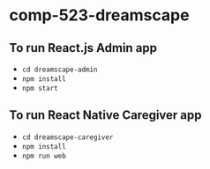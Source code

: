 # comp-523-dreamscape

## To run React.js Admin app
* `cd dreamscape-admin`
* `npm install`
* `npm start`

## To run React Native Caregiver app
* `cd dreamscape-caregiver`
* `npm install`
* `npm run web`
